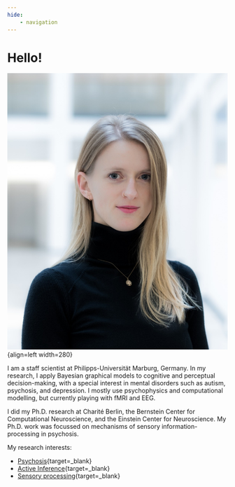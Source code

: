 ```yaml
---
hide: 
    - navigation
---
```


# Hello!

![eckert](assets/images/eckert.jpg){align=left width=280}

I am a staff scientist at Philipps-Universität Marburg, Germany. In my research, I apply Bayesian graphical models to cognitive and perceptual decision-making, with a special interest in mental disorders such as autism, psychosis, and depression. I mostly use psychophysics and computational modelling, but currently playing with fMRI and EEG. 

I did my Ph.D. research at Charité Berlin, the Bernstein Center for Computational Neuroscience, and the Einstein Center for Neuroscience. My Ph.D. work was focussed on mechanisms of sensory information-processing in psychosis. 

My research interests: 

- [Psychosis](https://academic.oup.com/schizophreniabulletin/article/49/2/397/6849479){target=_blank}
- [Active Inference](https://osf.io/preprints/psyarxiv/8aexf){target=_blank}
- [Sensory processing](https://2023.ccneuro.org/view_paper.php?PaperNum=1185){target=_blank}
